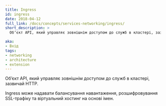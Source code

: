 ```yaml
---
title: Ingress
id: ingress
date: 2018-04-12
full_link: /docs/concepts/services-networking/ingress/
short_description: >
  Обʼєкт API, який управляє зовнішнім доступом до служб в кластері, зазвичай HTTP.

aka:
- Вхід
tags:
- networking
- architecture
- extension
---
```


Обʼєкт API, який управляє зовнішнім доступом до служб в кластері, зазвичай HTTP.

<!--more-->

Ingress може надавати балансування навантаження, розшифровування SSL-трафіку та віртуальний хостинг на основі імен.
